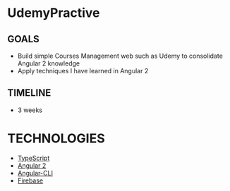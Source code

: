# UdemyPractive

## GOALS

- Build simple Courses Management web such as Udemy to consolidate Angular 2 knowledge 
- Apply techniques I have learned in Angular 2 

## TIMELINE

- 3 weeks 

# TECHNOLOGIES

- [TypeScript](https://www.typescriptlang.org/) 
- [Angular 2](https://angular.io/docs/ts/latest/) 
- [Angular-CLI](https://github.com/angular/angular-cli) 
- [Firebase](https://firebase.google.com/)